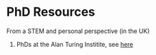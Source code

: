 # PhD Resources

From a STEM and personal perspective (in the UK)

1. PhDs at the Alan Turing Institite, see [here](https://www.turing.ac.uk/work-turing/studentships/phd-at-turing)

